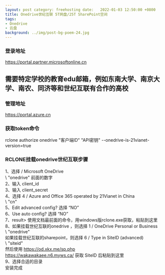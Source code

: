 ```yaml
---
layout: post category: freehosting date:   2022-01-03 12:50:00 +0800
title: Onedrive世纪互联 5T网盘/25T SharePoint空间
tags:
- Onedrive
- 云盘
background: ../img/post-bg-poem-24.jpg
---
```




### 登录地址<br>
https://portal.partner.microsoftonline.cn

## 需要特定学校的教育edu邮箱，例如东南大学、南京大学、南农、同济等和世纪互联有合作的高校

### 管理地址<br>
https://portal.azure.cn

### 获取token命令<br>
rclone authorize onedrive "客户端ID" "API密钥" --onedrive-is-21vianet-version=true

### RCLONE挂载onedrive世纪互联步骤<br>
1、选择 / Microsoft OneDrive<br>
   \ "onedrive" 前面的数字<br>
2、输入 client_id<br>
3、输入 client_secret<br>
4、选择  4 / Azure and Office 365 operated by 21Vianet in China<br>
   \ "cn"<br>
5、Edit advanced config? 选择 “NO”<br>
6、Use auto config? 选择 “NO”<br>
7、result>  使用文档最前面的命令，用windows版rclone.exe获取，粘贴到这里<br>
8、如果挂载世纪互联的onedrive ，则选择  1 / OneDrive Personal or Business<br>
   \ "onedrive"<br>
     如果挂载世纪互联的sharepoint，则选择 6 / Type in SiteID (advanced)<br>
   \ "siteid"<br>
然后使用  https://od.xkx.me/sp.php<br>
https://wakawakaee.n6.myws.ca/ 获取 SiteID 后粘贴到这里<br>
9、选择合适的目录<br>
安装完成<br>